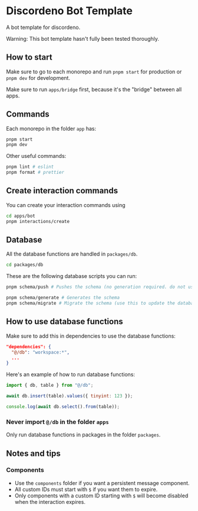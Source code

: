 # Discordeno Bot Template

A bot template for discordeno.

Warning: This bot template hasn't fully been tested thoroughly.

## How to start

Make sure to go to each monorepo and run `pnpm start` for production or `pnpm dev` for development.

Make sure to run `apps/bridge` first, because it's the "bridge" between all apps.

## Commands

Each monorepo in the folder `app` has:

```bash
pnpm start
pnpm dev
```

Other useful commands:

```bash
pnpm lint # eslint
pnpm format # prettier
```

## Create interaction commands

You can create your interaction commands using

```bash
cd apps/bot
pnpm interactions/create
```

## Database

All the database functions are handled in `packages/db`.

```bash
cd packages/db
```

These are the following database scripts you can run:

```bash
pnpm schema/push # Pushes the schema (no generation required. do not use this in production.)

pnpm schema/generate # Generates the schema
pnpm schema/migrate # Migrate the schema (use this to update the database in production)
```

## How to use database functions

Make sure to add this in dependencies to use the database functions:

```json
"dependencies": {
  "@/db": "workspace:*",
  ...
}
```

Here's an example of how to run database functions:

```js
import { db, table } from "@/db";

await db.insert(table).values({ tinyint: 123 });

console.log(await db.select().from(table));
```

### Never import `@/db` in the folder `apps`

Only run database functions in packages in the folder `packages`.

## Notes and tips

### Components

- Use the `components` folder if you want a persistent message component.
- All custom IDs must start with `$` if you want them to expire.
- Only components with a custom ID starting with `$` will become disabled when the interaction expires.
